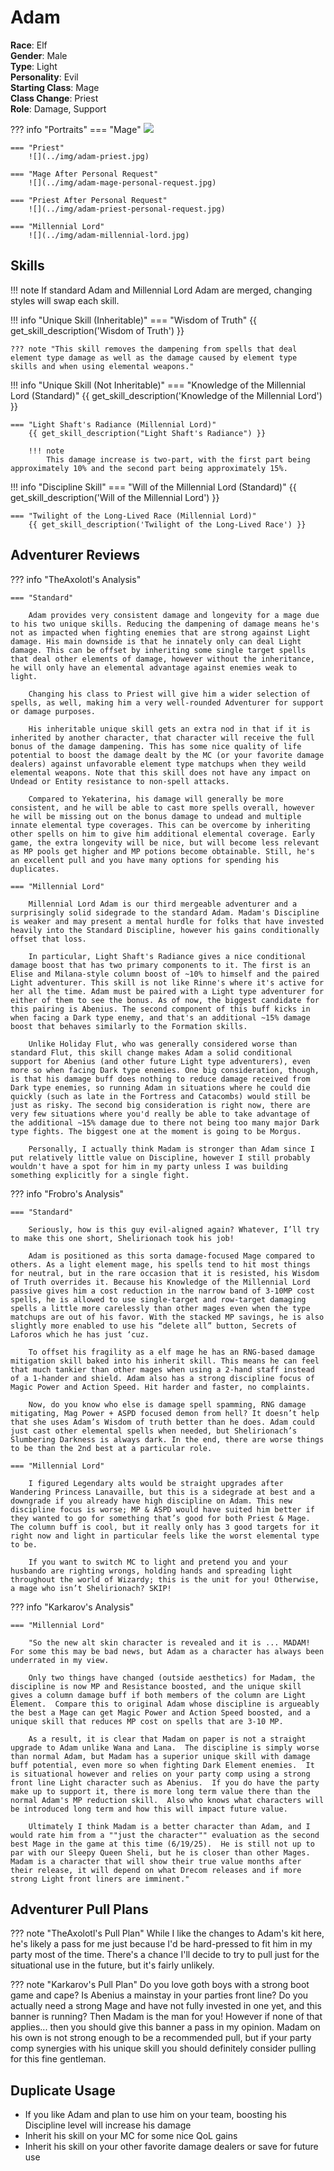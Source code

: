 # Adam

**Race**: Elf  
**Gender**: Male  
**Type**: Light  
**Personality**: Evil  
**Starting Class**: Mage  
**Class Change**: Priest  
**Role**: Damage, Support

??? info "Portraits"
    === "Mage"
        ![](../img/adam-mage.jpg)

    === "Priest"
        ![](../img/adam-priest.jpg)

    === "Mage After Personal Request"
        ![](../img/adam-mage-personal-request.jpg)

    === "Priest After Personal Request"
        ![](../img/adam-priest-personal-request.jpg)

    === "Millennial Lord"
        ![](../img/adam-millennial-lord.jpg)
        
## Skills

!!! note
    If standard Adam and Millennial Lord Adam are merged, changing styles will swap each skill.

!!! info "Unique Skill (Inheritable)"
    === "Wisdom of Truth"
        {{ get_skill_description('Wisdom of Truth') }}

    ??? note "This skill removes the dampening from spells that deal element type damage as well as the damage caused by element type skills and when using elemental weapons."

!!! info "Unique Skill (Not Inheritable)"
    === "Knowledge of the Millennial Lord (Standard)"
        {{ get_skill_description('Knowledge of the Millennial Lord') }}
    
    === "Light Shaft's Radiance (Millennial Lord)"
        {{ get_skill_description("Light Shaft's Radiance") }}

        !!! note
            This damage increase is two-part, with the first part being approximately 10% and the second part being approximately 15%.

!!! info "Discipline Skill"
    === "Will of the Millennial Lord (Standard)"
        {{ get_skill_description('Will of the Millennial Lord') }}

    === "Twilight of the Long-Lived Race (Millennial Lord)"
        {{ get_skill_description('Twilight of the Long-Lived Race') }}

## Adventurer Reviews

??? info "TheAxolotl's Analysis"

    === "Standard"

        Adam provides very consistent damage and longevity for a mage due to his two unique skills. Reducing the dampening of damage means he's not as impacted when fighting enemies that are strong against Light damage. His main downside is that he innately only can deal Light damage. This can be offset by inheriting some single target spells that deal other elements of damage, however without the inheritance, he will only have an elemental advantage against enemies weak to light.

        Changing his class to Priest will give him a wider selection of spells, as well, making him a very well-rounded Adventurer for support or damage purposes.

        His inheritable unique skill gets an extra nod in that if it is inherited by another character, that character will receive the full bonus of the damage dampening. This has some nice quality of life potential to boost the damage dealt by the MC (or your favorite damage dealers) against unfavorable element type matchups when they weild elemental weapons. Note that this skill does not have any impact on Undead or Entity resistance to non-spell attacks.

        Compared to Yekaterina, his damage will generally be more consistent, and he will be able to cast more spells overall, however he will be missing out on the bonus damage to undead and multiple innate elemental type coverages. This can be overcome by inheriting other spells on him to give him additional elemental coverage. Early game, the extra longevity will be nice, but will become less relevant as MP pools get higher and MP potions become obtainable. Still, he's an excellent pull and you have many options for spending his duplicates.

    === "Millennial Lord"

        Millennial Lord Adam is our third mergeable adventurer and a surprisingly solid sidegrade to the standard Adam. Madam's Discipline is weaker and may present a mental hurdle for folks that have invested heavily into the Standard Discipline, however his gains conditionally offset that loss.
        
        In particular, Light Shaft's Radiance gives a nice conditional damage boost that has two primary components to it. The first is an Elise and Milana-style column boost of ~10% to himself and the paired Light adventurer. This skill is not like Rinne's where it's active for her all the time. Adam must be paired with a Light type adventurer for either of them to see the bonus. As of now, the biggest candidate for this pairing is Abenius. The second component of this buff kicks in when facing a Dark type enemy, and that's an additional ~15% damage boost that behaves similarly to the Formation skills.

        Unlike Holiday Flut, who was generally considered worse than standard Flut, this skill change makes Adam a solid conditional support for Abenius (and other future Light type adventurers), even more so when facing Dark type enemies. One big consideration, though, is that his damage buff does nothing to reduce damage received from Dark type enemies, so running Adam in situations where he could die quickly (such as late in the Fortress and Catacombs) would still be just as risky. The second big consideration is right now, there are very few situations where you'd really be able to take advantage of the additional ~15% damage due to there not being too many major Dark type fights. The biggest one at the moment is going to be Morgus.

        Personally, I actually think Madam is stronger than Adam since I put relatively little value on Discipline, however I still probably wouldn't have a spot for him in my party unless I was building something explicitly for a single fight.

??? info "Frobro's Analysis"

    === "Standard"

        Seriously, how is this guy evil-aligned again? Whatever, I’ll try to make this one short, Shelirionach took his job!

        Adam is positioned as this sorta damage-focused Mage compared to others. As a light element mage, his spells tend to hit most things for neutral, but in the rare occasion that it is resisted, his Wisdom of Truth overrides it. Because his Knowledge of the Millennial Lord passive gives him a cost reduction in the narrow band of 3-10MP cost spells, he is allowed to use single-target and row-target damaging spells a little more carelessly than other mages even when the type matchups are out of his favor. With the stacked MP savings, he is also slightly more enabled to use his “delete all” button, Secrets of Laforos which he has just ‘cuz.

        To offset his fragility as a elf mage he has an RNG-based damage mitigation skill baked into his inherit skill. This means he can feel that much tankier than other mages when using a 2-hand staff instead of a 1-hander and shield. Adam also has a strong discipline focus of Magic Power and Action Speed. Hit harder and faster, no complaints.

        Now, do you know who else is damage spell spamming, RNG damage mitigating, Mag Power + ASPD focused demon from hell? It doesn’t help that she uses Adam’s Wisdom of truth better than he does. Adam could just cast other elemental spells when needed, but Shelirionach’s Slumbering Darkness is always dark. In the end, there are worse things to be than the 2nd best at a particular role.

    === "Millennial Lord"

        I figured Legendary alts would be straight upgrades after Wandering Princess Lanavaille, but this is a sidegrade at best and a downgrade if you already have high discipline on Adam. This new discipline focus is worse; MP & ASPD would have suited him better if they wanted to go for something that’s good for both Priest & Mage. The column buff is cool, but it really only has 3 good targets for it right now and light in particular feels like the worst elemental type to be.

        If you want to switch MC to light and pretend you and your husbando are righting wrongs, holding hands and spreading light throughout the world of Wizardy; this is the unit for you! Otherwise, a mage who isn’t Shelirionach? SKIP!

??? info "Karkarov's Analysis"

    === "Millennial Lord"

        "So the new alt skin character is revealed and it is ... MADAM!  For some this may be bad news, but Adam as a character has always been underrated in my view.

        Only two things have changed (outside aesthetics) for Madam, the discipline is now MP and Resistance boosted, and the unique skill gives a column damage buff if both members of the column are Light Element.  Compare this to original Adam whose discipline is argueably the best a Mage can get Magic Power and Action Speed boosted, and a unique skill that reduces MP cost on spells that are 3-10 MP.

        As a result, it is clear that Madam on paper is not a straight upgrade to Adam unlike Wana and Lana.  The discipline is simply worse than normal Adam, but Madam has a superior unique skill with damage buff potential, even more so when fighting Dark Element enemies.  It is situational however and relies on your party comp using a strong front line Light character such as Abenius.  If you do have the party make up to support it, there is more long term value there than the normal Adam's MP reduction skill.  Also who knows what characters will be introduced long term and how this will impact future value.

        Ultimately I think Madam is a better character than Adam, and I would rate him from a ""just the character"" evaluation as the second best Mage in the game at this time (6/19/25).  He is still not up to par with our Sleepy Queen Sheli, but he is closer than other Mages.  Madam is a character that will show their true value months after their release, it will depend on what Drecom releases and if more strong Light front liners are imminent."									

## Adventurer Pull Plans

??? note "TheAxolotl's Pull Plan"
    While I like the changes to Adam's kit here, he's likely a pass for me just because I'd be hard-pressed to fit him in my party most of the time. There's a chance I'll decide to try to pull just for the situational use in the future, but it's fairly unlikely.

??? note "Karkarov's Pull Plan"
    Do you love goth boys with a strong boot game and cape?  Is Abenius a mainstay in your parties front line?  Do you actually need a strong Mage and have not fully invested in one yet, and this banner is running?  Then Madam is the man for you!  However if none of that applies... then you should give this banner a pass in my opinion. Madam on his own is not strong enough to be a recommended pull, but if your party comp synergies with his unique skill you should definitely consider pulling for this fine gentleman.									

## Duplicate Usage

* If you like Adam and plan to use him on your team, boosting his Discipline level will increase his damage
* Inherit his skill on your MC for some nice QoL gains
* Inherit his skill on your other favorite damage dealers or save for future use
